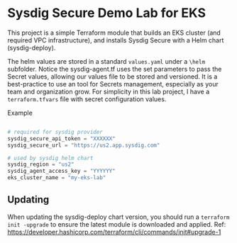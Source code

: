 # Sysdig Secure Demo Lab for EKS

This project is a simple Terraform module that builds an EKS cluster (and required VPC infrastructure), and installs Sysdig Secure with a Helm chart (sysdig-deploy).

The helm values are stored in a standard `values.yaml` under a `\helm` subfolder. Notice the sysdig-agent.tf uses the set parameters to pass the Secret values, allowing our values file to be stored and versioned. It is a best-practice to use an tool for Secrets management, especially as your team and organization grow. For simplicity in this lab project, I have a `terraform.tfvars` file with secret configuration values.

Example
```tf

# required for sysdig provider
sysdig_secure_api_token = "XXXXXX"
sysdig_secure_url = "https://us2.app.sysdig.com"

# used by sysdig helm chart
sysdig_region = "us2"
sysdig_agent_access_key = "YYYYYY"
eks_cluster_name = "my-eks-lab"

```

## Updating

When updating the sysdig-deploy chart version, you should run a `terraform init -upgrade` to ensure the latest module is downloaded and applied.
Ref: https://developer.hashicorp.com/terraform/cli/commands/init#upgrade-1